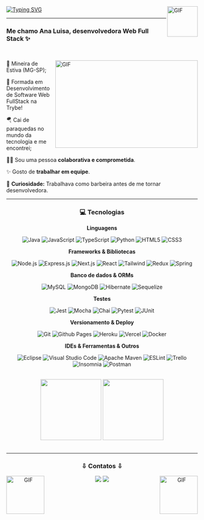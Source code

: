 <div>
  <div> 
    <picture>
      <source media="(prefers-color-scheme: dark)" srcset="https://i.gifer.com/origin/d1/d17fc7f864fdb8deae36bc3bf8cf6d05_w200.gif">
      <source media="(prefers-color-scheme: light)" srcset="https://i.gifer.com/origin/d1/d17fc7f864fdb8deae36bc3bf8cf6d05_w200.gif">
      <img align="right" alt="GIF" src=""  width="80"/>
    </picture>  
  </div>
  <div>
    <a href="https://git.io/typing-svg"><img src="https://readme-typing-svg.demolab.com?font=Fira+Code&size=30&pause=1000&vCenter=true&width=425&height=35&lines=%3C+Hello%2C+World!+%2F%3E" alt="Typing SVG" /></a>
    <hr>
    <h3>Me chamo Ana Luisa, desenvolvedora Web Full Stack ✨</h3>
  </div>
</div>

<br>

<div> 
  <picture>
    <source media="(prefers-color-scheme: dark)" srcset="https://media4.giphy.com/media/l2QEdoFAgf1zmhEK4/giphy.gif?cid=790b7611ce58ba008e06848884fe6d730a51d75379bdea2f&rid=giphy.gif&ct=g">
    <source media="(prefers-color-scheme: light)" srcset="https://media4.giphy.com/media/l2QEdoFAgf1zmhEK4/giphy.gif?cid=790b7611ce58ba008e06848884fe6d730a51d75379bdea2f&rid=giphy.gif&ct=g">
    <img align="right" alt="GIF" src=""  width="375px" height="230"/>
  </picture> 
  
  <div>
 
 🧀 Mineira de Estiva (MG-SP);
    
 📘 Formada em Desenvolvimento de Software Web FullStack na Trybe!
    
 🪂 Cai de paraquedas no mundo da tecnologia e me encontrei;
    
 💪🏻 Sou uma pessoa <b>colaborativa e comprometida</b>.
     
 ✨ Gosto de <b>trabalhar em equipe</b>.
      
 💜 <b>Curiosidade:</b> Trabalhava como barbeira antes de me tornar desenvolvedora.

  </div>
</div>

<hr>
<div align="center">
  <h3> 💻 Tecnologias </h3>
    
  <b>Linguagens</b>
  
  ![Java](https://img.shields.io/badge/java-%23ED8B00.svg?style=for-the-badge&logo=java&logoColor=white) 
  ![JavaScript](https://img.shields.io/badge/javascript-%23323330.svg?style=for-the-badge&logo=javascript&logoColor=%23F7DF1E) 
  ![TypeScript](https://img.shields.io/badge/typescript-%23007ACC.svg?style=for-the-badge&logo=typescript&logoColor=white) 
  ![Python](https://img.shields.io/badge/python-3670A0?style=for-the-badge&logo=python&logoColor=ffdd54) 
  ![HTML5](https://img.shields.io/badge/html5-%23E34F26.svg?style=for-the-badge&logo=html5&logoColor=white) 
  ![CSS3](https://img.shields.io/badge/css3-%231572B6.svg?style=for-the-badge&logo=css3&logoColor=white) 
  
  <b>Frameworks & Bibliotecas</b>

  ![Node.js](https://img.shields.io/badge/node.js-6DA55F?style=for-the-badge&logo=node.js&logoColor=white) 
  ![Express.js](https://img.shields.io/badge/express.js-%23404d59.svg?style=for-the-badge&logo=express&logoColor=%2361DAFB)
  ![Next.js](https://img.shields.io/badge/next.js-%23000000?style=for-the-badge&logo=next.js&logoColor=white) 
  ![React](https://img.shields.io/badge/react-%2320232a.svg?style=for-the-badge&logo=react&logoColor=%2361DAFB)
  ![Tailwind](https://img.shields.io/badge/tailwindcss-06B6D4?style=for-the-badge&logo=tailwindcss&logoColor=white) 
  ![Redux](https://img.shields.io/badge/redux-%23593d88.svg?style=for-the-badge&logo=redux&logoColor=white) 
  ![Spring](https://img.shields.io/badge/spring-%236DB33F.svg?style=for-the-badge&logo=spring&logoColor=white) 
  
  <b>Banco de dados & ORMs</b>
  
  ![MySQL](https://img.shields.io/badge/mysql-%2300f.svg?style=for-the-badge&logo=mysql&logoColor=white) 
  ![MongoDB](https://img.shields.io/badge/MongoDB-%234ea94b.svg?style=for-the-badge&logo=mongodb&logoColor=white) 
  ![Hibernate](https://img.shields.io/badge/Hibernate-59666C?style=for-the-badge&logo=Hibernate&logoColor=white) 
  ![Sequelize](https://img.shields.io/badge/Sequelize-52B0E7?style=for-the-badge&logo=Sequelize&logoColor=white) 
  
  <b>Testes</b>
  
  ![Jest](https://img.shields.io/badge/-jest-%23C21325?style=for-the-badge&logo=jest&logoColor=white) 
  ![Mocha](https://img.shields.io/badge/-mocha-%238D6748?style=for-the-badge&logo=mocha&logoColor=white) 
  ![Chai](https://img.shields.io/badge/-chai-%23E5E5E5?style=for-the-badge&logo=chai&logoColor=853232) 
  ![Pytest](https://img.shields.io/badge/-pytest-%43B02A?style=for-the-badge&logo=pytest&logoColor=white) 
  ![JUnit](https://img.shields.io/badge/-junit5-%234ea94b?style=for-the-badge&logo=junit5&logoColor=white) 
  
  <b>Versionamento & Deploy</b>
  
  ![Git](https://img.shields.io/badge/git-%23F05033.svg?style=for-the-badge&logo=git&logoColor=white) 
  ![Github Pages](https://img.shields.io/badge/github%20pages-121013?style=for-the-badge&logo=github&logoColor=white) 
  ![Heroku](https://img.shields.io/badge/heroku-%23430098.svg?style=for-the-badge&logo=heroku&logoColor=white) 
  ![Vercel](https://img.shields.io/badge/vercel-%23000000.svg?style=for-the-badge&logo=vercel&logoColor=white) 
  ![Docker](https://img.shields.io/badge/docker-%230db7ed.svg?style=for-the-badge&logo=docker&logoColor=white) 
  
  <b>IDEs & Ferramentas & Outros</b>
  
  ![Eclipse](https://img.shields.io/badge/Eclipse-FE7A16.svg?style=for-the-badge&logo=Eclipse&logoColor=white) 
  ![Visual Studio Code](https://img.shields.io/badge/VS%20Code-0078d7.svg?style=for-the-badge&logo=visual-studio-code&logoColor=white) 
  ![Apache Maven](https://img.shields.io/badge/Maven-C71A36?style=for-the-badge&logo=Apache%20Maven&logoColor=white) 
  ![ESLint](https://img.shields.io/badge/ESLint-4B3263?style=for-the-badge&logo=eslint&logoColor=white) 
  ![Trello](https://img.shields.io/badge/Trello-%23026AA7.svg?style=for-the-badge&logo=Trello&logoColor=white)
  ![Insomnia](https://img.shields.io/badge/Insomnia-black?style=for-the-badge&logo=insomnia&logoColor=5849BE) 
  ![Postman](https://img.shields.io/badge/Postman-FF6C37?style=for-the-badge&logo=postman&logoColor=white) 
  
</div>
 
<br>

<div>
  <div align="center">
    <img height="160em" src=https://github-readme-stats-git-masterrstaa-rickstaa.vercel.app/api?username=analuisams99&hide=contribs,issues&rank_icon=github&hide_border=true&show_icons=true&icon_color=ffc222&bg_color=72090A&title_color=ffc222&text_color=fff&include_all_commits=true&count_private=true"/>
    <img height="160em" src="https://github-readme-stats-git-masterrstaa-rickstaa.vercel.app/api/top-langs/?username=analuisams99&hide=jinja,css,html&hide_border=true&show_icons=true&bg_color=72090A&title_color=ffc222&text_color=fff&layout=compact&langs_count=7"/>
  </div>
</div>
    
<br>
<hr>

<div align="center">
  <h3> ⇩ Contatos ⇩ </h3><a href="https://www.linkedin.com/in/analuisams99/" target="_blank"><img src="https://img.shields.io/badge/-LinkedIn-%230077B5?style=for-the-badge&logo=linkedin&logoColor=white" target="_blank"></a>
  <a href="mailto:analuisams99@gmail.com"><img src="https://img.shields.io/badge/Gmail-D14836?style=for-the-badge&logo=gmail&logoColor=white" target="_blank"></a>
  <img align="right" target=blank width=100px alt="GIF" src="https://static.wixstatic.com/media/c77083_98222c37c3dc41f2b4b0cca444259ba3~mv2.gif"/>
  <img align="left" target=blank width=100px alt="GIF" src="https://i.pinimg.com/originals/b5/05/6f/b5056f4d9caf41e54cdcf86a7c089017.gif"/>
</div>
